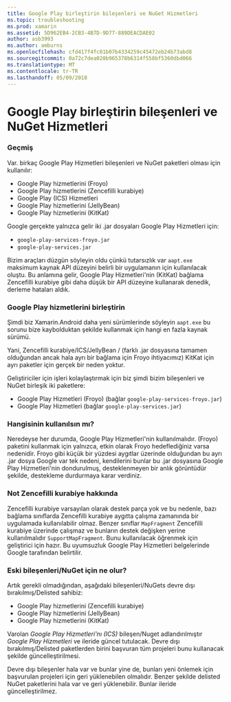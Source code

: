 ```yaml
---
title: Google Play birleştirin bileşenleri ve NuGet Hizmetleri
ms.topic: troubleshooting
ms.prod: xamarin
ms.assetid: 5D962EB4-2CB3-4B7D-9D77-889DEACDAE02
author: asb3993
ms.author: amburns
ms.openlocfilehash: cfd417f4fc01b07b4334259c45472eb24b73abd8
ms.sourcegitcommit: 0a72c7dea020b965378b6314f558bf5360dbd066
ms.translationtype: MT
ms.contentlocale: tr-TR
ms.lasthandoff: 05/09/2018
---
```

# <a name="unifying-google-play-services-components-and-nuget"></a>Google Play birleştirin bileşenleri ve NuGet Hizmetleri

### <a name="history"></a>Geçmiş

Var. birkaç Google Play Hizmetleri bileşenleri ve NuGet paketleri olması için kullanılır:

-   Google Play hizmetlerini (Froyo)
-   Google Play hizmetlerini (Zencefilli kurabiye)
-   Google Play (ICS) Hizmetleri
-   Google Play hizmetlerini (JellyBean)
-   Google Play hizmetlerini (KitKat)

Google gerçekte yalnızca gelir iki .jar dosyaları Google Play Hizmetleri için:

-   `google-play-services-froyo.jar`
-   `google-play-services.jar`

Bizim araçları düzgün söyleyin oldu çünkü tutarsızlık var `aapt.exe` maksimum kaynak API düzeyini belirli bir uygulamanın için kullanılacak oluştu. Bu anlamına gelir, Google Play Hizmetleri'nin (KitKat) bağlama Zencefilli kurabiye gibi daha düşük bir API düzeyine kullanarak denedik, derleme hataları aldık.

### <a name="unifying-google-play-services"></a>Google Play hizmetlerini birleştirin

Şimdi biz Xamarin.Android daha yeni sürümlerinde söyleyin `aapt.exe` bu sorunu bize kaybolduktan şekilde kullanmak için hangi en fazla kaynak sürümü.

Yani, Zencefilli kurabiye/ICS/JellyBean / (farklı .jar dosyasına tamamen olduğundan ancak hala ayrı bir bağlama için Froyo ihtiyacımız) KitKat için ayrı paketler için gerçek bir neden yoktur.

Geliştiriciler için işleri kolaylaştırmak için biz şimdi bizim bileşenleri ve NuGet birleşik iki paketlere:

-   Google Play Hizmetleri (Froyo) (bağlar `google-play-services-froyo.jar`)
-   Google Play Hizmetleri (bağlar `google-play-services.jar`)

### <a name="which-one-should-be-used"></a>Hangisinin kullanılsın mı?

Neredeyse her durumda, Google Play Hizmetleri'nin kullanılmalıdır. (Froyo) paketini kullanmak için yalnızca, etkin olarak Froyo hedeflediğiniz varsa nedenidir. Froyo gibi küçük bir yüzdesi aygıtlar üzerinde olduğundan bu ayrı .jar dosya Google var tek nedeni, kendilerini bunlar bu .jar dosyasına Google Play Hizmetleri'nin dondurulmuş, desteklenmeyen bir anlık görüntüdür şekilde, destekleme durdurmaya karar verdiniz.

### <a name="note-about-gingerbread"></a>Not Zencefilli kurabiye hakkında

Zencefilli kurabiye varsayılan olarak destek parça yok ve bu nedenle, bazı bağlama sınıflarda Zencefilli kurabiye aygıtta çalışma zamanında bir uygulamada kullanılabilir olmaz. Benzer sınıflar `MapFragment` Zencefilli kurabiye üzerinde çalışmaz ve bunların destek değişken yerine kullanılmalıdır `SupportMapFragment`. Bunu kullanılacak öğrenmek için geliştirici için hazır. Bu uyumsuzluk Google Play Hizmetleri belgelerinde Google tarafından belirtilir.

### <a name="what-happens-to-the-old-componentsnugets"></a>Eski bileşenleri/NuGet için ne olur?

Artık gerekli olmadığından, aşağıdaki bileşenleri/NuGets devre dışı bırakılmış/Delisted sahibiz:

-   Google Play hizmetlerini (Zencefilli kurabiye)
-   Google Play hizmetlerini (JellyBean)
-   Google Play hizmetlerini (KitKat)

Varolan _Google Play Hizmetleri'nı (ICS)_ bileşen/Nuget adlandırılmıştır _Google Play Hizmetleri_ ve ileride güncel tutulacak. Devre dışı bırakılmış/Delisted paketlerden birini başvuran tüm projeleri bunu kullanacak şekilde güncelleştirilmesi.

Devre dışı bileşenler hala var ve bunlar yine de, bunları yeni önlemek için başvurulan projeleri için geri yüklenebilen olmalıdır. Benzer şekilde delisted NuGet paketlerini hala var ve geri yüklenebilir. Bunlar ileride güncelleştirilmez.
